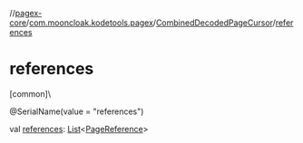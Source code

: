 //[pagex-core](../../../index.md)/[com.mooncloak.kodetools.pagex](../index.md)/[CombinedDecodedPageCursor](index.md)/[references](references.md)

# references

[common]\

@SerialName(value = &quot;references&quot;)

val [references](references.md): [List](https://kotlinlang.org/api/latest/jvm/stdlib/kotlin.collections/-list/index.html)&lt;[PageReference](../-page-reference/index.md)&gt;
